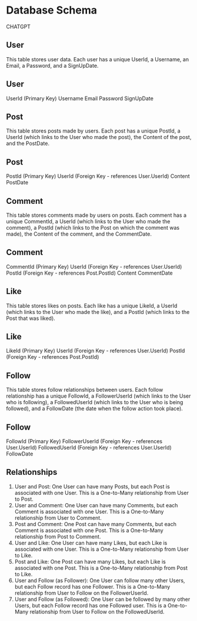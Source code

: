 # Database Schema
CHATGPT

## User
This table stores user data. Each user has a unique UserId, a Username, an Email, a Password, and a SignUpDate.

User
----
UserId (Primary Key)
Username
Email
Password
SignUpDate

## Post
This table stores posts made by users. Each post has a unique PostId, a UserId (which links to the User who made the post), the Content of the post, and the PostDate.

Post
----
PostId (Primary Key)
UserId (Foreign Key - references User.UserId)
Content
PostDate

## Comment
This table stores comments made by users on posts. Each comment has a unique CommentId, a UserId (which links to the User who made the comment), a PostId (which links to the Post on which the comment was made), the Content of the comment, and the CommentDate.

Comment
-------
CommentId (Primary Key)
UserId (Foreign Key - references User.UserId)
PostId (Foreign Key - references Post.PostId)
Content
CommentDate

## Like
This table stores likes on posts. Each like has a unique LikeId, a UserId (which links to the User who made the like), and a PostId (which links to the Post that was liked).

Like
----
LikeId (Primary Key)
UserId (Foreign Key - references User.UserId)
PostId (Foreign Key - references Post.PostId)

## Follow
This table stores follow relationships between users. Each follow relationship has a unique FollowId, a FollowerUserId (which links to the User who is following), a FollowedUserId (which links to the User who is being followed), and a FollowDate (the date when the follow action took place).

Follow
------
FollowId (Primary Key)
FollowerUserId (Foreign Key - references User.UserId)
FollowedUserId (Foreign Key - references User.UserId)
FollowDate

## Relationships
1. User and Post: One User can have many Posts, but each Post is associated with one User. This is a One-to-Many relationship from User to Post.
2. User and Comment: One User can have many Comments, but each Comment is associated with one User. This is a One-to-Many relationship from User to Comment.
3. Post and Comment: One Post can have many Comments, but each Comment is associated with one Post. This is a One-to-Many relationship from Post to Comment.
4. User and Like: One User can have many Likes, but each Like is associated with one User. This is a One-to-Many relationship from User to Like.
5. Post and Like: One Post can have many Likes, but each Like is associated with one Post. This is a One-to-Many relationship from Post to Like.
6. User and Follow (as Follower): One User can follow many other Users, but each Follow record has one Follower. This is a One-to-Many relationship from User to Follow on the FollowerUserId.
7. User and Follow (as Followed): One User can be followed by many other Users, but each Follow record has one Followed user. This is a One-to-Many relationship from User to Follow on the FollowedUserId.